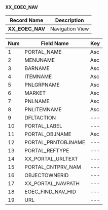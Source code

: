 #### **XX_EOEC_NAV** 
| Record Name         | Description          |  
| ------------------- | -------------------- | 
| **XX_EOEC_NAV**     | Navigation View      |

| Num | Field Name         | Key | 
| --- | ------------------ | --- | 
|   1 | PORTAL_NAME        | Asc |
|   2 | MENUNAME           | Asc |
|   3 | BARNAME            | Asc |
|   4 | ITEMNAME           | Asc |
|   5 | PNLGRPNAME         | Asc |
|   6 | MARKET             | Asc |
|   7 | PNLNAME            | Asc |
|   8 | PNLITEMNAME        | Asc |
|   9 | DFLTACTION         | --- |
|  10 | PORTAL_LABEL       | --- |
|  11 | PORTAL_OBJNAME     | Asc |
|  12 | PORTAL_PRNTOBJNAME | --- |
|  13 | PORTAL_REFTYPE     | --- |
|  14 | XX_PORTAL_URLTEXT  | --- |
|  15 | PORTAL_CNTPRV_NAM  | --- |
|  16 | OBJECTOWNERID      | --- |
|  17 | XX_PORTAL_NAVPATH  | --- |
|  18 | EOEC_FIND_NAV_HID  | --- |
|  19 | URL                | --- |

